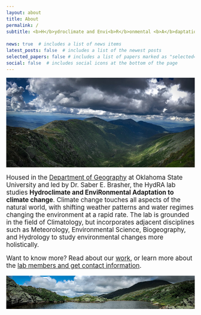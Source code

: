 ```yaml
---
layout: about
title: About
permalink: /
subtitle: <b>H</b>ydroclimate and Envi<b>R</b>onmental <b>A</b>daptation

news: true  # includes a list of news items
latest_posts: false  # includes a list of the newest posts
selected_papers: false # includes a list of papers marked as "selected={true}"
social: false  # includes social icons at the bottom of the page
---
```


![Image Alt Text](../assets/img/prof_pic.jpg)

<p><big> Housed in the <a href='https://cas.okstate.edu/department_of_geography/'>Department of Geography</a> at Oklahoma State University and led by Dr. Saber E. Brasher, the HydRA lab studies <b>Hydroclimate and EnviRonmental Adaptation to climate change</b>. Climate change touches all aspects of the natural world, with shifting weather patterns and water regimes changing the environment at a rapid rate. The lab is grounded in the field of Climatology, but incorporates adjacent disciplines such as Meteorology, Environmental Science, Biogeography, and Hydrology to study environmental changes more holistically.</p>

<p>Want to know more? Read about our <a href='https://saberbrasher.github.io/research/'>work</a>, or learn more about the <a href='https://saberbrasher.github.io/people/'>lab members and get contact information</a>.</p>

![Image Alt Text](../assets/img/prof_pic2.jpg)

